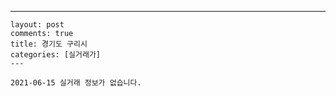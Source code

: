 ---
    layout: post
    comments: true
    title: 경기도 구리시
    categories: [실거래가]
    ---

    2021-06-15 실거래 정보가 없습니다.

    